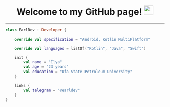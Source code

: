 <div id="header" align="center">
 

<h1>
Welcome to my GitHub page!
  <img src="https://media.giphy.com/media/hvRJCLFzcasrR4ia7z/giphy.gif" width="30px"/>
</h1>

<!-- I am an <img src="https://media.giphy.com/media/Lmy23L3RkJ0sEWokRN/giphy.gif" width="30"> Developer <img src="https://media.giphy.com/media/WUlplcMpOCEmTGBtBW/giphy.gif" width="30">. -->

</div>

---

```Kotlin 
class EarlDev : Developer {

    override val specification = "Android, Kotlin MultiPlatform"

    override val languages = listOf("Kotlin", "Java", "Swift")

    init {
        val name = "Ilya"
        val age = "23 years"
        val education = "Ufa State Petroleum University"
    }

    links {
        val telegram = "@earldev"
    }
}
```
